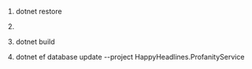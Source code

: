 1. dotnet restore
1. 
2. dotnet build

3. dotnet ef database update --project HappyHeadlines.ProfanityService


   
	
   